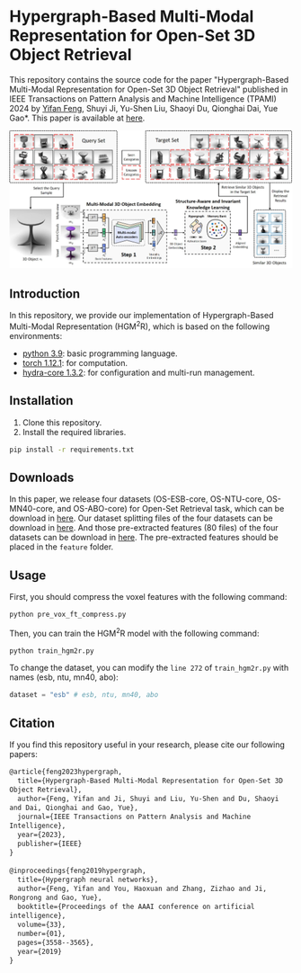 # Hypergraph-Based Multi-Modal Representation for Open-Set 3D Object Retrieval
This repository contains the source code for the paper "Hypergraph-Based Multi-Modal Representation for Open-Set 3D Object Retrieval" published in IEEE Transactions on Pattern Analysis and Machine Intelligence (TPAMI) 2024 by [Yifan Feng](https://fengyifan.site/), Shuyi Ji, Yu-Shen Liu, Shaoyi Du, Qionghai Dai, Yue Gao*. This paper is available at [here](https://ieeexplore.ieee.org/abstract/document/10319392/).

![framework](doc/fw.jpg)

## Introduction
In this repository, we provide our implementation of Hypergraph-Based Multi-Modal Representation (HGM$^2$R), which is based on the following environments:
* [python 3.9](https://www.python.org/): basic programming language.
* [torch 1.12.1](https://pytorch.org/): for computation.
* [hydra-core 1.3.2](https://hydra.cc/docs/intro/): for configuration and multi-run management.

## Installation
1. Clone this repository.
2. Install the required libraries.
``` bash
pip install -r requirements.txt
```

## Downloads
In this paper, we release four datasets (OS-ESB-core, OS-NTU-core, OS-MN40-core, and OS-ABO-core) for Open-Set Retrieval task, which can be download in [here](https://moon-lab.tech/os3dor). Our dataset splitting files of the four datasets can be download in [here](https://pan.baidu.com/s/1uvrT9xBps6DENndxyu8V_A?pwd=evby). And those pre-extracted features (80 files) of the four datasets can be download in [here](https://pan.baidu.com/s/1gylhaVO9dXmTbfIqV3DMBw?pwd=y774). The pre-extracted features should be placed in the `feature` folder.

## Usage
First, you should compress the voxel features with the following command:
```bash
python pre_vox_ft_compress.py
```
Then, you can train the HGM$^2$R model with the following command:
```bash
python train_hgm2r.py
```
To change the dataset, you can modify the `line 272` of `train_hgm2r.py` with names (esb, ntu, mn40, abo):
```python
dataset = "esb" # esb, ntu, mn40, abo
```

## Citation
If you find this repository useful in your research, please cite our following papers:
```
@article{feng2023hypergraph,
  title={Hypergraph-Based Multi-Modal Representation for Open-Set 3D Object Retrieval},
  author={Feng, Yifan and Ji, Shuyi and Liu, Yu-Shen and Du, Shaoyi and Dai, Qionghai and Gao, Yue},
  journal={IEEE Transactions on Pattern Analysis and Machine Intelligence},
  year={2023},
  publisher={IEEE}
}

@inproceedings{feng2019hypergraph,
  title={Hypergraph neural networks},
  author={Feng, Yifan and You, Haoxuan and Zhang, Zizhao and Ji, Rongrong and Gao, Yue},
  booktitle={Proceedings of the AAAI conference on artificial intelligence},
  volume={33},
  number={01},
  pages={3558--3565},
  year={2019}
}
```
